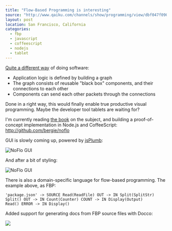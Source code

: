 ```yaml
---
title: "Flow-Based Programming is interesting"
source: "http://www.qaiku.com/channels/show/programming/view/dbf047f0908311e0bcdaf33de9b3e433e433/"
layout: post
location: San Francisco, California
categories:
  - fbp
  - javascript
  - coffeescript
  - nodejs
  - tablet
---
```

[Quite a different way](http://en.wikipedia.org/wiki/Flow-based_programming) of doing software:

* Application logic is defined by building a graph
* The graph consists of reusable "black box" components, and their connections to each other
* Components can send each other packets through the connections

Done in a right way, this would finally enable true productive visual programming. Maybe the developer tool tablets are waiting for? 

I'm currently reading [the book](http://www.jpaulmorrison.com/fbp/) on the subject, and building a proof-of-concept implementation in Node.js and CoffeeScript: <http://github.com/bergie/noflo>

GUI is slowly coming up, powered by [jsPlumb](http://jsplumb.org/jquery/demo.html):

![NoFlo GUI](https://s3.eu-central-1.amazonaws.com/bergie-iki-fi/3677011cbd0411e0b128fb6ff22253e453e4.png)

And after a bit of styling:

![NoFlo GUI](https://s3.eu-central-1.amazonaws.com/bergie-iki-fi/a8d40946bd1111e087e041fe349b82d982d9.png)

There is also a domain-specific language for flow-based programming. The example above, as FBP:

    'package.json' -> SOURCE Read(ReadFile) OUT -> IN Split(SplitStr)
    Split() OUT -> IN Count(Counter) COUNT -> IN Display(Output)
    Read() ERROR -> IN Display()

Added support for generating docs from FBP source files with Docco:

![](https://s3.eu-central-1.amazonaws.com/bergie-iki-fi/b7bef516dae311e09ada75210ed4998a998a.png)
